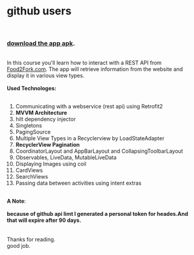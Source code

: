 <h1>github users </h1>
<br>
<h3><a href='https://drive.google.com/file/d/1J04lLU_gYHq-BCI037Rv9nni5HmuTohv/view?usp=share_link' target='_blank'>download the app apk</a>.</h3>

<br>
In this course you'll learn how to interact with a REST API from <a href="Food2Fork.com" target="_blank" rel="nofollow">Food2Fork.com</a>. The app will retrieve information from the website and display it in various view types. 
<br><br>
<strong>Used Technologes:</strong>
<br><br>
<ol>
<li>Communicating with a webservice (rest api) using Retrofit2</li>
<li><strong>MVVM Architecture</strong></li>
<li>hilt dependency injector</>
<li>Singletons</li>
<li>PagingSource</li>
<li>Multiple View Types in a Recyclerview by LoadStateAdapter</li>
<li><strong>RecyclerView Pagination</strong></li>
<li>CoordinatorLayout and AppBarLayout and CollapsingToolbarLayout</li>
<li>Observables, LiveData, MutableLiveData </li>
<li>Displaying Images using coil</li>
<li>CardViews</li>
<li>SearchViews</li>
<li>Passing data between activities using intent extras</li>
</ol>
<br><strong>A Note</strong>:</br>
<br>
<strong>because of github api limt I generated a personal token for heades.And that will expire after 90 days.</strong>
<br><br>
<br>Thanks for reading.
<br>good job.
<br><br>
